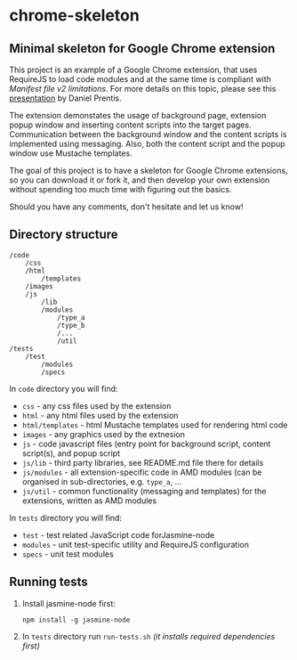 # chrome-skeleton

## Minimal skeleton for Google Chrome extension

This project is an example of a Google Chrome extension, that uses RequireJS
to load code modules and at the same time is compliant with *Manifest file v2
limitations*. For more details on this topic, please see this
[presentation](http://prezi.com/rodnyr5awftr/requirejs-in-chrome-extensions/)
by Daniel Prentis.

The extension demonstates the usage of background page, extension popup window
and inserting content scripts into the target pages. Communication between the
background window and the content scripts is implemented using messaging. Also,
both the content script and the popup window use Mustache templates.

The goal of this project is to have a skeleton for Google Chrome extensions, so
you can download it or fork it, and then develop your own extension without
spending too much time with figuring out the basics.

Should you have any comments, don't hesitate and let us know!


## Directory structure

    /code
        /css
        /html
            /templates
        /images
        /js
            /lib
            /modules
                /type_a
                /type_b
                /...
                /util
    /tests
        /test
            /modules
            /specs

In `code` directory you will find:
*	`css` - any css files used by the extension
* `html` - any html files used by the extension
* `html/templates` - html Mustache templates used for rendering html code
* `images` - any graphics used by the extnesion
* `js` - code javascript files (entry point for background script, content
script(s), and popup script
* `js/lib` - third party libraries, see README.md file there for details
* `js/modules` - all extension-specific code in AMD modules (can be
organised in sub-directories, e.g. `type_a`, ...
* `js/util` - common functionality (messaging and templates) for the
extensions, written as AMD modules

In `tests` directory you will find:
*	`test` - test related JavaScript code forJasmine-node
*	`modules` - unit test-specific utility and RequireJS configuration
*	`specs` - unit test modules


## Running tests

1. Install jasmine-node first:

    `npm install -g jasmine-node`

2. In `tests` directory run `run-tests.sh` *(it installs required dependencies first)*

